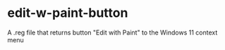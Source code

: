 # edit-w-paint-button
A .reg file that returns button "Edit with Paint" to the Windows 11 context menu
